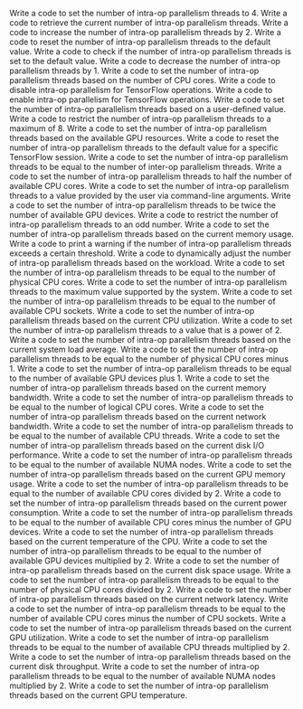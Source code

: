 Write a code to set the number of intra-op parallelism threads to 4.
Write a code to retrieve the current number of intra-op parallelism threads.
Write a code to increase the number of intra-op parallelism threads by 2.
Write a code to reset the number of intra-op parallelism threads to the default value.
Write a code to check if the number of intra-op parallelism threads is set to the default value.
Write a code to decrease the number of intra-op parallelism threads by 1.
Write a code to set the number of intra-op parallelism threads based on the number of CPU cores.
Write a code to disable intra-op parallelism for TensorFlow operations.
Write a code to enable intra-op parallelism for TensorFlow operations.
Write a code to set the number of intra-op parallelism threads based on a user-defined value.
Write a code to restrict the number of intra-op parallelism threads to a maximum of 8.
Write a code to set the number of intra-op parallelism threads based on the available GPU resources.
Write a code to reset the number of intra-op parallelism threads to the default value for a specific TensorFlow session.
Write a code to set the number of intra-op parallelism threads to be equal to the number of inter-op parallelism threads.
Write a code to set the number of intra-op parallelism threads to half the number of available CPU cores.
Write a code to set the number of intra-op parallelism threads to a value provided by the user via command-line arguments.
Write a code to set the number of intra-op parallelism threads to be twice the number of available GPU devices.
Write a code to restrict the number of intra-op parallelism threads to an odd number.
Write a code to set the number of intra-op parallelism threads based on the current memory usage.
Write a code to print a warning if the number of intra-op parallelism threads exceeds a certain threshold.
Write a code to dynamically adjust the number of intra-op parallelism threads based on the workload.
Write a code to set the number of intra-op parallelism threads to be equal to the number of physical CPU cores.
Write a code to set the number of intra-op parallelism threads to the maximum value supported by the system.
Write a code to set the number of intra-op parallelism threads to be equal to the number of available CPU sockets.
Write a code to set the number of intra-op parallelism threads based on the current CPU utilization.
Write a code to set the number of intra-op parallelism threads to a value that is a power of 2.
Write a code to set the number of intra-op parallelism threads based on the current system load average.
Write a code to set the number of intra-op parallelism threads to be equal to the number of physical CPU cores minus 1.
Write a code to set the number of intra-op parallelism threads to be equal to the number of available GPU devices plus 1.
Write a code to set the number of intra-op parallelism threads based on the current memory bandwidth.
Write a code to set the number of intra-op parallelism threads to be equal to the number of logical CPU cores.
Write a code to set the number of intra-op parallelism threads based on the current network bandwidth.
Write a code to set the number of intra-op parallelism threads to be equal to the number of available CPU threads.
Write a code to set the number of intra-op parallelism threads based on the current disk I/O performance.
Write a code to set the number of intra-op parallelism threads to be equal to the number of available NUMA nodes.
Write a code to set the number of intra-op parallelism threads based on the current GPU memory usage.
Write a code to set the number of intra-op parallelism threads to be equal to the number of available CPU cores divided by 2.
Write a code to set the number of intra-op parallelism threads based on the current power consumption.
Write a code to set the number of intra-op parallelism threads to be equal to the number of available CPU cores minus the number of GPU devices.
Write a code to set the number of intra-op parallelism threads based on the current temperature of the CPU.
Write a code to set the number of intra-op parallelism threads to be equal to the number of available GPU devices multiplied by 2.
Write a code to set the number of intra-op parallelism threads based on the current disk space usage.
Write a code to set the number of intra-op parallelism threads to be equal to the number of physical CPU cores divided by 2.
Write a code to set the number of intra-op parallelism threads based on the current network latency.
Write a code to set the number of intra-op parallelism threads to be equal to the number of available CPU cores minus the number of CPU sockets.
Write a code to set the number of intra-op parallelism threads based on the current GPU utilization.
Write a code to set the number of intra-op parallelism threads to be equal to the number of available CPU threads multiplied by 2.
Write a code to set the number of intra-op parallelism threads based on the current disk throughput.
Write a code to set the number of intra-op parallelism threads to be equal to the number of available NUMA nodes multiplied by 2.
Write a code to set the number of intra-op parallelism threads based on the current GPU temperature.